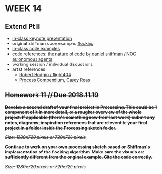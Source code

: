 # WEEK 14 

## Extend Pt II  

- [in-class keynote presentation](https://github.com/johnbcarpenter/USC_IML288/blob/master/PDF/20181112_FLOCKING.pdf)  
- original shiffman code example: [flocking](https://processing.org/examples/flocking.html)  
- [in-class code examples](https://github.com/johnbcarpenter/USC_IML288/tree/master/CODE/WEEK14)  
- code references: [the nature of code by daniel shiffman](https://natureofcode.com) / [NOC autonomous agents](http://natureofcode.com/book/chapter-6-autonomous-agents/)  
- working session / individual discussions 
- artist references:  
  - [Robert Hodgin / flight404](https://vimeo.com/flight404)
  - [Process Compendium, Casey Reas](https://vimeo.com/22955812)  

## ~~Homework 11 // Due 2018.11.19~~  
**~~Develop a second draft of your final project in Processing. This could be 1 component of it in more detail, or a rougher overview of the whole project. If applicable (there's something new from last week) submit any notes, diagrams, inspiration references that are relevent to your final project in a folder inside the Processing sketch folder.~~**    

~~_Size: 1280x720 pixels or 720x720 pixels_~~  

**~~Continue to work on your own processing sketch based on Shiffman's implementation of the flocking algorithm.  Make sure the visuals are sufficiently different from the original example. Cite the code correctly.~~**    

~~_Size: 1280x720 pixels or 720x720 pixels_~~  
  
